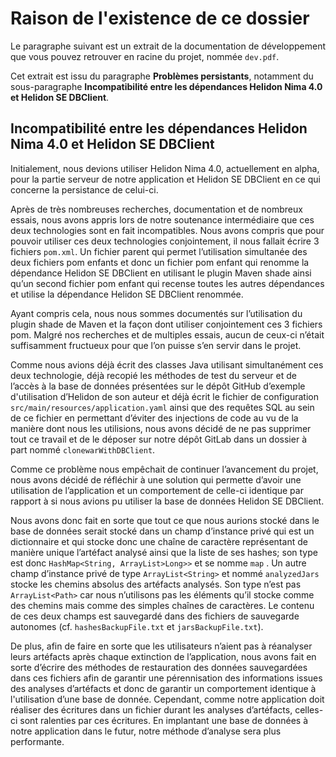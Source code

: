# Raison de l'existence de ce dossier

Le paragraphe suivant est un extrait de la documentation de développement que vous pouvez retrouver en racine du projet, nommée `dev.pdf`.

Cet extrait est issu du paragraphe **Problèmes persistants**, notamment du sous-paragraphe **Incompatibilité entre les dépendances Helidon Nima 4.0 et Helidon SE DBClient**.

## Incompatibilité entre les dépendances Helidon Nima 4.0 et Helidon SE DBClient

Initialement, nous devions utiliser Helidon Nima 4.0, actuellement en alpha, pour la partie serveur de notre application et Helidon SE DBClient en ce qui concerne la persistance de celui-ci.

Après de très nombreuses recherches, documentation et de nombreux essais, nous avons appris lors de notre soutenance intermédiaire que ces deux technologies sont en fait incompatibles. Nous avons compris que pour pouvoir utiliser ces deux technologies conjointement, il nous fallait écrire 3 fichiers `pom.xml`. Un fichier parent qui permet l’utilisation simultanée des deux fichiers pom enfants et donc un fichier pom enfant qui renomme la dépendance Helidon SE DBClient en utilisant le plugin Maven shade ainsi qu’un second fichier pom enfant qui recense toutes les autres dépendances et utilise la dépendance Helidon SE DBClient renommée.

Ayant compris cela, nous nous sommes documentés sur l’utilisation du plugin shade de Maven et la façon dont utiliser conjointement ces 3 fichiers pom. Malgré nos recherches et de multiples essais, aucun de ceux-ci n’était suffisamment fructueux pour que l’on puisse s’en servir dans le projet.

Comme nous avions déjà écrit des classes Java utilisant simultanément ces deux technologie, déjà recopié les méthodes de test du serveur et de l’accès à la base de données présentées sur le dépôt GitHub d’exemple d'utilisation d’Helidon de son auteur et déjà écrit le fichier de configuration `src/main/resources/application.yaml` ainsi que des requêtes SQL au sein de ce fichier en permettant d’éviter des injections de code au vu de la manière dont nous les utilisions, nous avons décidé de ne pas supprimer tout ce travail et de le déposer sur notre dépôt GitLab dans un dossier à part nommé `clonewarWithDBClient`.

Comme ce problème nous empêchait de continuer l’avancement du projet, nous avons décidé de réfléchir à une solution qui permette d’avoir une utilisation de l’application et un comportement de celle-ci identique par rapport à si nous avions pu utiliser la base de données Helidon SE DBClient.

Nous avons donc fait en sorte que tout ce que nous aurions stocké dans le base de données serait stocké dans un champ d’instance privé qui est un dictionnaire et qui stocke donc une chaîne de caractère représentant de manière unique l’artéfact analysé ainsi que la liste de ses hashes; son type est donc `HashMap<String, ArrayList>Long>>` et se nomme `map` . Un autre champ d’instance privé de type `ArrayList<String>` et nommé `analyzedJars` stocke les chemins absolus des artéfacts analysés. Son type n’est pas `ArrayList<Path>` car nous n’utilisons pas les éléments qu’il stocke comme des chemins mais comme des simples chaînes de caractères. Le contenu de ces deux champs est sauvegardé dans des fichiers de sauvegarde autonomes (cf. `hashesBackupFile.txt` et `jarsBackupFile.txt`).

De plus, afin de faire en sorte que les utilisateurs n’aient pas à réanalyser leurs artéfacts après chaque extinction de l’application, nous avons fait en sorte d’écrire des méthodes de restauration des données sauvegardées dans ces fichiers afin de garantir une pérennisation des informations issues des analyses d’artéfacts et donc de garantir un comportement identique à l'utilisation d’une base de donnée. Cependant, comme notre application doit réaliser des écritures dans un fichier durant les analyses d’artéfacts, celles-ci sont ralenties par ces écritures. En implantant une base de données à notre application dans le futur, notre méthode d’analyse sera plus performante.
